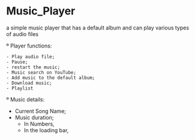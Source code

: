 # Music_Player
a simple music player that has a default album and can play various types of audio files

º Player functions:

    - Play audio file;
    - Pause;
    - restart the music;
    - Music search on YouTube;
    - Add music to the default album;
    - Download music;
    - Playlist
  
º Music details:
 
   - Current Song Name;
   - Music duration;
      + In Numbers,
      + In the loading bar,
